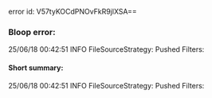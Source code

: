 error id: V57tyKOCdPNOvFkR9jlXSA==
### Bloop error:

25/06/18 00:42:51 INFO FileSourceStrategy: Pushed Filters:
#### Short summary: 

25/06/18 00:42:51 INFO FileSourceStrategy: Pushed Filters: